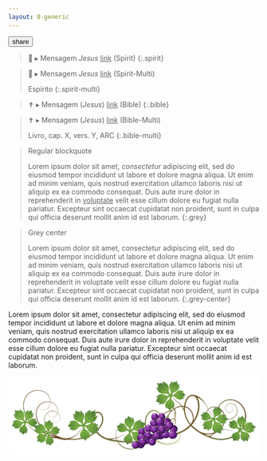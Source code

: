 ```yaml
---
layout: 0-generic
---
```

<style>

blockquote a {color: inherit !important}

blockquote a:hover {color: unset !important}
    </style>

<script>
const shareData = {
    title: "💧 doutrina.org",
    text: "Venha estudar ativamente!",
    url: "https://pt.doutrina.org",
  };
  
  const btn = document.querySelector("#webshare");
  const resultPara = document.querySelector(".result");
  
  // Share must be triggered by "user activation"
  btn.addEventListener("click", async () => {
    try {
      await navigator.share(shareData);
      resultPara.textContent = "Compartilhado com sucesso!";
    } catch (err) {
      resultPara.textContent = `Erro ao compartilhar`;
    }
  });
</script>

<button id="webshare">share</button>

> 👻 ▸ Mensagem *Jesus* [link](link.html)  (Spirit)
{:.spirit}

> 👻 ▸ Mensagem *Jesus* [link](link.html) (Spirit-Multi)
>
> Espírito
{:.spirit-multi}

> ✝️ ▸ Mensagem (*Jesus*) [link](link.html)  (Bible)
{:.bible}

> ✝️ ▸ Mensagem (*Jesus*) [link](link.html)  (Bible-Multi)
>
> Livro, cap. X, vers. Y, ARC
{:.bible-multi}

> Regular blockquote
>
> Lorem ipsum dolor sit amet, *consectetur* adipiscing elit, sed do eiusmod tempor incididunt ut labore et dolore magna aliqua. Ut enim ad minim veniam, quis nostrud exercitation ullamco laboris nisi ut aliquip ex ea commodo consequat. Duis aute irure dolor in reprehenderit in [voluptate](page.html) velit esse cillum dolore eu fugiat nulla pariatur. Excepteur sint occaecat cupidatat non proident, sunt in culpa qui officia deserunt mollit anim id est laborum.
{:.grey}

> Grey center
>
> Lorem ipsum dolor sit amet, consectetur adipiscing elit, sed do eiusmod tempor incididunt ut labore et dolore magna aliqua. Ut enim ad minim veniam, quis nostrud exercitation ullamco laboris nisi ut aliquip ex ea commodo consequat. Duis aute irure dolor in reprehenderit in voluptate velit esse cillum dolore eu fugiat nulla pariatur. Excepteur sint occaecat cupidatat non proident, sunt in culpa qui officia deserunt mollit anim id est laborum.
{:.grey-center}

<p>Lorem ipsum dolor sit amet, consectetur adipiscing elit, sed do eiusmod tempor incididunt ut labore et dolore magna aliqua. Ut enim ad minim veniam, quis nostrud exercitation ullamco laboris nisi ut aliquip ex ea commodo consequat. Duis aute irure dolor in reprehenderit in voluptate velit esse cillum dolore eu fugiat nulla pariatur. Excepteur sint occaecat cupidatat non proident, sunt in culpa qui officia deserunt mollit anim id est laborum.</p>

<img src="./content/images/vine.png">



